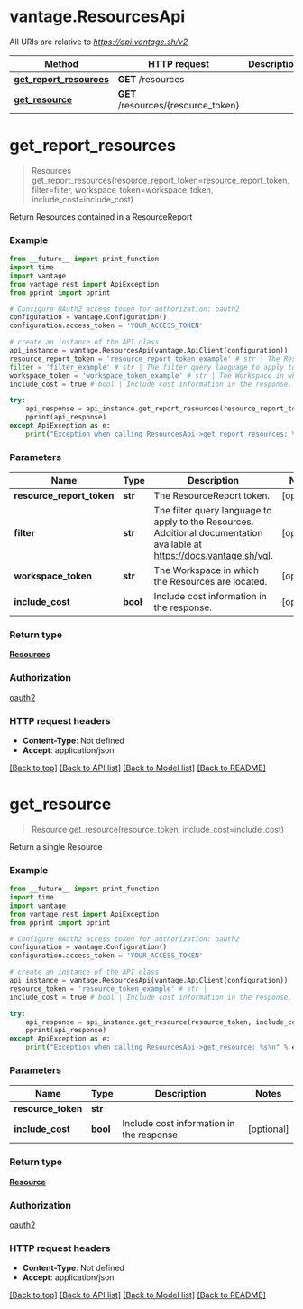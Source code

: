 # vantage.ResourcesApi

All URIs are relative to *https://api.vantage.sh/v2*

Method | HTTP request | Description
------------- | ------------- | -------------
[**get_report_resources**](ResourcesApi.md#get_report_resources) | **GET** /resources | 
[**get_resource**](ResourcesApi.md#get_resource) | **GET** /resources/{resource_token} | 


# **get_report_resources**
> Resources get_report_resources(resource_report_token=resource_report_token, filter=filter, workspace_token=workspace_token, include_cost=include_cost)



Return Resources contained in a ResourceReport

### Example
```python
from __future__ import print_function
import time
import vantage
from vantage.rest import ApiException
from pprint import pprint

# Configure OAuth2 access token for authorization: oauth2
configuration = vantage.Configuration()
configuration.access_token = 'YOUR_ACCESS_TOKEN'

# create an instance of the API class
api_instance = vantage.ResourcesApi(vantage.ApiClient(configuration))
resource_report_token = 'resource_report_token_example' # str | The ResourceReport token. (optional)
filter = 'filter_example' # str | The filter query language to apply to the Resources. Additional documentation available at https://docs.vantage.sh/vql. (optional)
workspace_token = 'workspace_token_example' # str | The Workspace in which the Resources are located. (optional)
include_cost = true # bool | Include cost information in the response. (optional)

try:
    api_response = api_instance.get_report_resources(resource_report_token=resource_report_token, filter=filter, workspace_token=workspace_token, include_cost=include_cost)
    pprint(api_response)
except ApiException as e:
    print("Exception when calling ResourcesApi->get_report_resources: %s\n" % e)
```

### Parameters

Name | Type | Description  | Notes
------------- | ------------- | ------------- | -------------
 **resource_report_token** | **str**| The ResourceReport token. | [optional] 
 **filter** | **str**| The filter query language to apply to the Resources. Additional documentation available at https://docs.vantage.sh/vql. | [optional] 
 **workspace_token** | **str**| The Workspace in which the Resources are located. | [optional] 
 **include_cost** | **bool**| Include cost information in the response. | [optional] 

### Return type

[**Resources**](Resources.md)

### Authorization

[oauth2](../README.md#oauth2)

### HTTP request headers

 - **Content-Type**: Not defined
 - **Accept**: application/json

[[Back to top]](#) [[Back to API list]](../README.md#documentation-for-api-endpoints) [[Back to Model list]](../README.md#documentation-for-models) [[Back to README]](../README.md)

# **get_resource**
> Resource get_resource(resource_token, include_cost=include_cost)



Return a single Resource

### Example
```python
from __future__ import print_function
import time
import vantage
from vantage.rest import ApiException
from pprint import pprint

# Configure OAuth2 access token for authorization: oauth2
configuration = vantage.Configuration()
configuration.access_token = 'YOUR_ACCESS_TOKEN'

# create an instance of the API class
api_instance = vantage.ResourcesApi(vantage.ApiClient(configuration))
resource_token = 'resource_token_example' # str | 
include_cost = true # bool | Include cost information in the response. (optional)

try:
    api_response = api_instance.get_resource(resource_token, include_cost=include_cost)
    pprint(api_response)
except ApiException as e:
    print("Exception when calling ResourcesApi->get_resource: %s\n" % e)
```

### Parameters

Name | Type | Description  | Notes
------------- | ------------- | ------------- | -------------
 **resource_token** | **str**|  | 
 **include_cost** | **bool**| Include cost information in the response. | [optional] 

### Return type

[**Resource**](Resource.md)

### Authorization

[oauth2](../README.md#oauth2)

### HTTP request headers

 - **Content-Type**: Not defined
 - **Accept**: application/json

[[Back to top]](#) [[Back to API list]](../README.md#documentation-for-api-endpoints) [[Back to Model list]](../README.md#documentation-for-models) [[Back to README]](../README.md)

